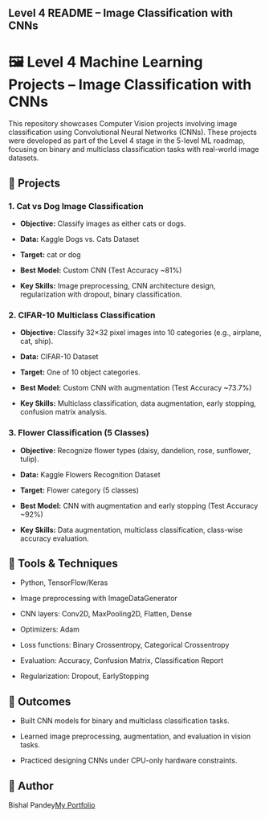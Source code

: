 **Level 4 README – Image Classification with CNNs**
---------------------------------------------------

🖼️ Level 4 Machine Learning Projects – Image Classification with CNNs
======================================================================

This repository showcases Computer Vision projects involving image classification using Convolutional Neural Networks (CNNs). These projects were developed as part of the Level 4 stage in the 5-level ML roadmap, focusing on binary and multiclass classification tasks with real-world image datasets.

📁 Projects
-----------

### 1\. Cat vs Dog Image Classification

*   **Objective:** Classify images as either cats or dogs.
    
*   **Data:** Kaggle Dogs vs. Cats Dataset
    
*   **Target:** cat or dog
    
*   **Best Model:** Custom CNN (Test Accuracy ~81%)
    
*   **Key Skills:** Image preprocessing, CNN architecture design, regularization with dropout, binary classification.
    

### 2\. CIFAR-10 Multiclass Classification

*   **Objective:** Classify 32×32 pixel images into 10 categories (e.g., airplane, cat, ship).
    
*   **Data:** CIFAR-10 Dataset
    
*   **Target:** One of 10 object categories.
    
*   **Best Model:** Custom CNN with augmentation (Test Accuracy ~73.7%)
    
*   **Key Skills:** Multiclass classification, data augmentation, early stopping, confusion matrix analysis.
    

### 3\. Flower Classification (5 Classes)

*   **Objective:** Recognize flower types (daisy, dandelion, rose, sunflower, tulip).
    
*   **Data:** Kaggle Flowers Recognition Dataset
    
*   **Target:** Flower category (5 classes)
    
*   **Best Model:** CNN with augmentation and early stopping (Test Accuracy ~92%)
    
*   **Key Skills:** Data augmentation, multiclass classification, class-wise accuracy evaluation.
    

🧰 Tools & Techniques
---------------------

*   Python, TensorFlow/Keras
    
*   Image preprocessing with ImageDataGenerator
    
*   CNN layers: Conv2D, MaxPooling2D, Flatten, Dense
    
*   Optimizers: Adam
    
*   Loss functions: Binary Crossentropy, Categorical Crossentropy
    
*   Evaluation: Accuracy, Confusion Matrix, Classification Report
    
*   Regularization: Dropout, EarlyStopping
    

🏁 Outcomes
-----------

*   Built CNN models for binary and multiclass classification tasks.
    
*   Learned image preprocessing, augmentation, and evaluation in vision tasks.
    
*   Practiced designing CNNs under CPU-only hardware constraints.
    

📝 Author
---------

Bishal Pandey[My Portfolio](https://pandeybishal921.wixsite.com/my-site)